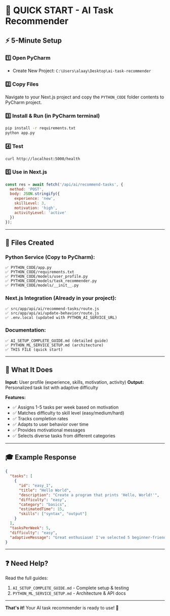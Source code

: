 # 🎯 QUICK START - AI Task Recommender

## ⚡ 5-Minute Setup

### 1️⃣ Open PyCharm
- Create New Project: `C:\Users\alaay\Desktop\ai-task-recommender`

### 2️⃣ Copy Files
Navigate to your Next.js project and copy the `PYTHON_CODE` folder contents to PyCharm project.

### 3️⃣ Install & Run (in PyCharm terminal)
```bash
pip install -r requirements.txt
python app.py
```

### 4️⃣ Test
```bash
curl http://localhost:5000/health
```

### 5️⃣ Use in Next.js
```javascript
const res = await fetch('/api/ai/recommend-tasks', {
  method: 'POST',
  body: JSON.stringify({
    experience: 'new',
    skillLevel: 3,
    motivation: 'high',
    activityLevel: 'active'
  })
});
```

---

## 📂 Files Created

### Python Service (Copy to PyCharm):
```
✅ PYTHON_CODE/app.py
✅ PYTHON_CODE/requirements.txt
✅ PYTHON_CODE/models/user_profile.py
✅ PYTHON_CODE/models/task_recommender.py
✅ PYTHON_CODE/models/__init__.py
```

### Next.js Integration (Already in your project):
```
✅ src/app/api/ai/recommend-tasks/route.js
✅ src/app/api/ai/update-behavior/route.js
✅ .env.local (updated with PYTHON_AI_SERVICE_URL)
```

### Documentation:
```
✅ AI_SETUP_COMPLETE_GUIDE.md (detailed guide)
✅ PYTHON_ML_SERVICE_SETUP.md (architecture)
✅ THIS FILE (quick start)
```

---

## 🚀 What It Does

**Input:** User profile (experience, skills, motivation, activity)
**Output:** Personalized task list with adaptive difficulty

**Features:**
- ✅ Assigns 1-5 tasks per week based on motivation
- ✅ Matches difficulty to skill level (easy/medium/hard)
- ✅ Tracks completion rates
- ✅ Adapts to user behavior over time
- ✅ Provides motivational messages
- ✅ Selects diverse tasks from different categories

---

## 🎓 Example Response

```json
{
  "tasks": [
    {
      "id": "easy_1",
      "title": "Hello World",
      "description": "Create a program that prints 'Hello, World!'",
      "difficulty": "easy",
      "category": "basics",
      "estimatedTime": 15,
      "skills": ["syntax", "output"]
    }
  ],
  "tasksPerWeek": 5,
  "difficulty": "easy",
  "adaptiveMessage": "Great enthusiasm! I've selected 5 beginner-friendly tasks to build your foundation."
}
```

---

## ❓ Need Help?

Read the full guides:
1. `AI_SETUP_COMPLETE_GUIDE.md` - Complete setup & testing
2. `PYTHON_ML_SERVICE_SETUP.md` - Architecture & API docs

---

**That's it!** Your AI task recommender is ready to use! 🎉
